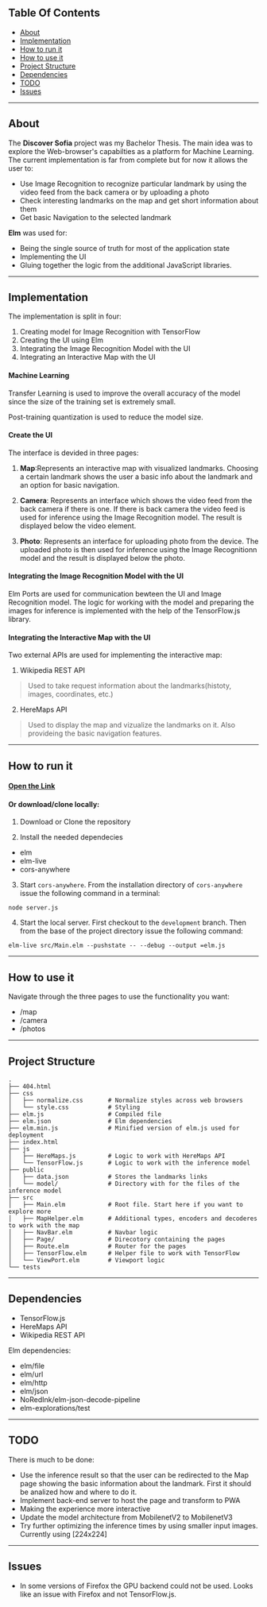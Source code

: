 ## Table Of Contents
 
* [About](#about)
* [Implementation](#implementation)
* [How to run it](#how-to-run-it)
* [How to use it](#how-to-use-it)
* [Project Structure](#project-structure)
* [Dependencies](#dependencies)
* [TODO](#todo)
* [Issues](#issues)

***

## About

The **Discover Sofia** project was my Bachelor Thesis. The main idea was to 
explore the Web-browser's capabilties as a platform for Machine Learning. 
The current implementation is far from complete but for now it allows the user to:

- Use Image Recognition to recognize particular landmark by using the 
video feed from the back camera or by uploading a photo
- Check interesting landmarks on the map and get short information about them
- Get basic Navigation to the selected landmark

**Elm** was used for:
- Being the single source of truth for most of the application state
- Implementing the UI
- Gluing together the logic from the additional JavaScript libraries.

*** 

## Implementation

The implementation is split in four:

1. Creating model for Image Recognition with TensorFlow
2. Creating the UI using Elm
3. Integrating the Image Recognition Model with the UI
4. Integrating an Interactive Map with the UI

#### Machine Learning

Transfer Learning is used to improve the overall accuracy of the 
model since the size of the training set is extremely small.

Post-training quantization is used to reduce the model size. 

#### Create the UI

The interface is devided in three pages:

1) **Map**:Represents an interactive map with visualized landmarks. 
Choosing a certain landmark shows the user a basic info about the landmark 
and an option for basic navigation. 

2) **Camera**: Represents an interface which shows the video feed from the 
back camera if there is one. If there is back camera the video feed is used 
for inference using the Image Recognition model. The result is displayed below the video element.

3) **Photo**: Represents an interface for uploading photo from the device.
 The uploaded photo is then used for inference using the Image Recognitionn 
 model and the result is displayed below the photo.

#### Integrating the Image Recognition Model with the UI

Elm Ports are used for communication bewteen the UI and Image Recognition model. 
The logic for working with the model and preparing the images for inference is
 implemented with the help of the TensorFlow.js library.
 
#### Integrating the Interactive Map with the UI

Two external APIs are used for implementing the interactive map:

1) Wikipedia REST API

> Used to take request information about the landmarks(histoty, images, coordinates, etc.) 

2) HereMaps API

> Used to display the map and vizualize the landmarks on it. 
Also provideing the basic navigation features.

***

## How to run it

#### [Open the Link](https://andyfv.github.io/discover-sofia/)

#### Or download/clone locally:

1) Download or Clone the repository

2) Install the needed dependecies
* elm 
* elm-live
* cors-anywhere

3) Start `cors-anywhere`. From the installation directory of `cors-anywhere` issue the 
following command in a terminal:
    
```node server.js```

4) Start the local server. First checkout to the `development` branch. Then from the 
base of the project directory issue the following command:

```elm-live src/Main.elm --pushstate -- --debug --output =elm.js```

***

## How to use it

Navigate through the three pages to use the functionality you want:

* /map
* /camera
* /photos 

***

## Project Structure

    .
    ├── 404.html
    ├── css
    │   ├── normalize.css       # Normalize styles across web browsers
    │   └── style.css           # Styling
    ├── elm.js                  # Compiled file
    ├── elm.json                # Elm dependencies
    ├── elm.min.js              # Minified version of elm.js used for deployment
    ├── index.html              
    ├── js              
    │   ├── HereMaps.js         # Logic to work with HereMaps API
    │   └── TensorFlow.js       # Logic to work with the inference model
    ├── public
    │   ├── data.json           # Stores the landmarks links 
    │   └── model/              # Directory with for the files of the inference model
    ├── src     
    │   ├── Main.elm            # Root file. Start here if you want to explore more
    │   ├── MapHelper.elm       # Additional types, encoders and decoderes to work with the map
    │   ├── NavBar.elm          # Navbar logic
    │   ├── Page/               # Direcotory containing the pages
    │   ├── Route.elm           # Router for the pages
    │   ├── TensorFlow.elm      # Helper file to work with TensorFlow
    │   └── ViewPort.elm        # Viewport logic
    └── tests                   


***

## Dependencies

* TensorFlow.js
* HereMaps API
* Wikipedia REST API

Elm dependencies:

* elm/file
* elm/url
* elm/http
* elm/json
* NoRedInk/elm-json-decode-pipeline
* elm-explorations/test

***

## TODO

There is much to be done: 

* Use the inference result so that the user can be redirected to the Map page
 showing the basic information about the landmark. First it should be analized how and where to do it.
* Implement back-end server to host the page and transform to PWA
* Making the experience more interactive
* Update the model architecture from MobilenetV2 to MobilenetV3
* Try further optimizing the inference times by using smaller input images. 
Currently using [224x224]

***

## Issues

* In some versions of Firefox the GPU backend could not be used. Looks like an issue 
with Firefox and not TensorFlow.js.